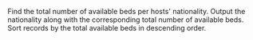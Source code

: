 Find the total number of available beds per hosts' nationality.
Output the nationality along with the corresponding total number of available beds.
Sort records by the total available beds in descending order.